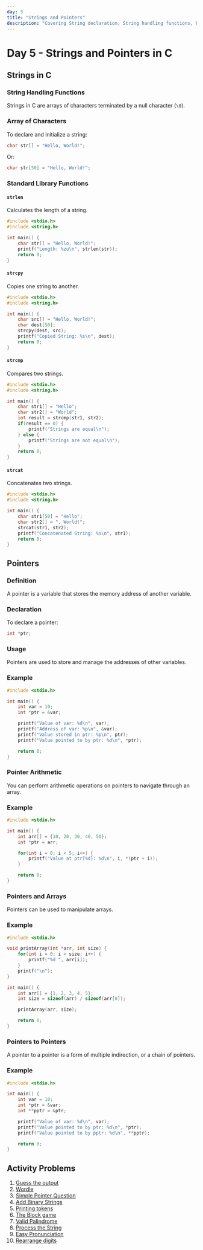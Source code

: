 ```yaml
---
day: 5
title: "Strings and Pointers"
description: "Covering String declaration, String handling functions, Pointer definiton, declaration,usage and pointer arithmetic"
---
```


# Day 5 - Strings and Pointers in C

## Strings in C

### String Handling Functions
Strings in C are arrays of characters terminated by a null character (`\0`).

### Array of Characters
To declare and initialize a string:
```c
char str[] = "Hello, World!";
```
Or:
```c
char str[50] = "Hello, World!";
```

### Standard Library Functions

#### `strlen`
Calculates the length of a string.
```c
#include <stdio.h>
#include <string.h>

int main() {
    char str[] = "Hello, World!";
    printf("Length: %zu\n", strlen(str));
    return 0;
}
```

#### `strcpy`
Copies one string to another.
```c
#include <stdio.h>
#include <string.h>

int main() {
    char src[] = "Hello, World!";
    char dest[50];
    strcpy(dest, src);
    printf("Copied String: %s\n", dest);
    return 0;
}
```

#### `strcmp`
Compares two strings.
```c
#include <stdio.h>
#include <string.h>

int main() {
    char str1[] = "Hello";
    char str2[] = "World";
    int result = strcmp(str1, str2);
    if(result == 0) {
        printf("Strings are equal\n");
    } else {
        printf("Strings are not equal\n");
    }
    return 0;
}
```

#### `strcat`
Concatenates two strings.
```c
#include <stdio.h>
#include <string.h>

int main() {
    char str1[50] = "Hello";
    char str2[] = ", World!";
    strcat(str1, str2);
    printf("Concatenated String: %s\n", str1);
    return 0;
}
```

## Pointers

### Definition
A pointer is a variable that stores the memory address of another variable.

### Declaration
To declare a pointer:
```c
int *ptr;
```

### Usage
Pointers are used to store and manage the addresses of other variables.

### Example
```c
#include <stdio.h>

int main() {
    int var = 10;
    int *ptr = &var;

    printf("Value of var: %d\n", var);
    printf("Address of var: %p\n", &var);
    printf("Value stored in ptr: %p\n", ptr);
    printf("Value pointed to by ptr: %d\n", *ptr);

    return 0;
}
```

### Pointer Arithmetic
You can perform arithmetic operations on pointers to navigate through an array.

### Example
```c
#include <stdio.h>

int main() {
    int arr[] = {10, 20, 30, 40, 50};
    int *ptr = arr;

    for(int i = 0; i < 5; i++) {
        printf("Value at ptr[%d]: %d\n", i, *(ptr + i));
    }

    return 0;
}
```

### Pointers and Arrays
Pointers can be used to manipulate arrays.

### Example
```c
#include <stdio.h>

void printArray(int *arr, int size) {
    for(int i = 0; i < size; i++) {
        printf("%d ", arr[i]);
    }
    printf("\n");
}

int main() {
    int arr[] = {1, 2, 3, 4, 5};
    int size = sizeof(arr) / sizeof(arr[0]);

    printArray(arr, size);

    return 0;
}
```

### Pointers to Pointers
A pointer to a pointer is a form of multiple indirection, or a chain of pointers.

### Example
```c
#include <stdio.h>

int main() {
    int var = 10;
    int *ptr = &var;
    int **pptr = &ptr;

    printf("Value of var: %d\n", var);
    printf("Value pointed to by ptr: %d\n", *ptr);
    printf("Value pointed to by pptr: %d\n", **pptr);

    return 0;
}
```

## Activity Problems  
1. [Guess the output](https://www.geeksforgeeks.org/questions/c-string-question-13/)
2. [Wordle](https://www.codechef.com/problems/WORDLE)
3. [Simple Pointer Question](https://www.hackerrank.com/challenges/pointer-in-c/problem?isFullScreen=true)
4. [Add Binary Strings](https://www.interviewbit.com/problems/add-binary-strings/)
5. [Printing tokens](https://www.hackerrank.com/challenges/printing-tokens-/problem?isFullScreen=true )
6. [The Block game](https://www.codechef.com/problems/PALL01 )
7. [Valid Palindrome](https://leetcode.com/problems/valid-palindrome/)
8. [Process the String](https://www.codechef.com/problems/KOL15A)
9. [Easy Pronunciation ](https://www.codechef.com/problems/EZSPEAK)
10. [Rearrange digits](https://www.codechef.com/problems/DIGARR)
